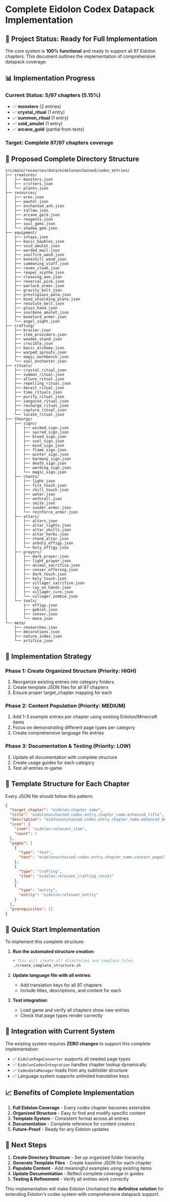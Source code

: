 # Complete Eidolon Codex Datapack Implementation

## 🎯 Project Status: Ready for Full Implementation

The core system is **100% functional** and ready to support all 97 Eidolon chapters. This document outlines the implementation of comprehensive datapack coverage.

## 📊 Implementation Progress

### Current Status: 5/97 chapters (5.15%)
- ✅ **monsters** (2 entries)
- ✅ **crystal_ritual** (1 entry) 
- ✅ **summon_ritual** (1 entry)
- ✅ **void_amulet** (1 entry)
- ✅ **arcane_gold** (partial from tests)

### Target: Complete 97/97 chapters coverage

## 📁 Proposed Complete Directory Structure

```
src/main/resources/data/eidolonunchained/codex_entries/
├── creatures/
│   ├── monsters.json
│   ├── critters.json
│   └── plants.json
├── resources/
│   ├── ores.json
│   ├── pewter.json
│   ├── enchanted_ash.json
│   ├── tallow.json
│   ├── arcane_gold.json
│   ├── reagents.json
│   ├── soul_gems.json
│   └── shadow_gem.json
├── equipment/
│   ├── inlays.json
│   ├── basic_baubles.json
│   ├── void_amulet.json
│   ├── warded_mail.json
│   ├── soulfire_wand.json
│   ├── bonechill_wand.json
│   ├── summoning_staff.json
│   ├── raven_cloak.json
│   ├── reaper_scythe.json
│   ├── cleaving_axe.json
│   ├── reversal_pick.json
│   ├── warlock_armor.json
│   ├── gravity_belt.json
│   ├── prestigious_palm.json
│   ├── mind_shielding_plate.json
│   ├── resolute_belt.json
│   ├── glass_hand.json
│   ├── soulbone_amulet.json
│   ├── bonelord_armor.json
│   └── angel_sight.json
├── crafting/
│   ├── brazier.json
│   ├── item_providers.json
│   ├── wooden_stand.json
│   ├── crucible.json
│   ├── basic_alchemy.json
│   ├── warped_sprouts.json
│   ├── magic_workbench.json
│   └── soul_enchanter.json
├── rituals/
│   ├── crystal_ritual.json
│   ├── summon_ritual.json
│   ├── allure_ritual.json
│   ├── repelling_ritual.json
│   ├── deceit_ritual.json
│   ├── time_rituals.json
│   ├── purify_ritual.json
│   ├── sanguine_ritual.json
│   ├── recharge_ritual.json
│   ├── capture_ritual.json
│   └── locate_ritual.json
├── theurgy/
│   ├── signs/
│   │   ├── wicked_sign.json
│   │   ├── sacred_sign.json
│   │   ├── blood_sign.json
│   │   ├── soul_sign.json
│   │   ├── mind_sign.json
│   │   ├── flame_sign.json
│   │   ├── winter_sign.json
│   │   ├── harmony_sign.json
│   │   ├── death_sign.json
│   │   ├── warding_sign.json
│   │   └── magic_sign.json
│   ├── chants/
│   │   ├── light.json
│   │   ├── fire_touch.json
│   │   ├── chill_touch.json
│   │   ├── water.json
│   │   ├── enthrall.json
│   │   ├── smite.json
│   │   ├── sunder_armor.json
│   │   └── reinforce_armor.json
│   ├── altars/
│   │   ├── altars.json
│   │   ├── altar_lights.json
│   │   ├── altar_skulls.json
│   │   ├── altar_herbs.json
│   │   ├── stone_altar.json
│   │   ├── unholy_effigy.json
│   │   └── holy_effigy.json
│   ├── prayers/
│   │   ├── dark_prayer.json
│   │   ├── light_prayer.json
│   │   ├── animal_sacrifice.json
│   │   ├── censer_offering.json
│   │   ├── dark_touch.json
│   │   ├── holy_touch.json
│   │   ├── villager_sacrifice.json
│   │   ├── lay_on_hands.json
│   │   ├── villager_cure.json
│   │   └── villager_zombie.json
│   └── tools/
│       ├── effigy.json
│       ├── goblet.json
│       ├── censer.json
│       └── mana.json
└── meta/
    ├── researches.json
    ├── decorations.json
    ├── nature_index.json
    └── artifice.json
```

## 🎯 Implementation Strategy

### Phase 1: Create Organized Structure (Priority: HIGH)
1. Reorganize existing entries into category folders
2. Create template JSON files for all 97 chapters
3. Ensure proper target_chapter mapping for each

### Phase 2: Content Population (Priority: MEDIUM)
1. Add 1-3 example entries per chapter using existing Eidolon/Minecraft items
2. Focus on demonstrating different page types per category
3. Create comprehensive language file entries

### Phase 3: Documentation & Testing (Priority: LOW)
1. Update all documentation with complete structure
2. Create usage guides for each category
3. Test all entries in-game

## 📝 Template Structure for Each Chapter

Every JSON file should follow this pattern:

```json
{
  "target_chapter": "eidolon:chapter_name",
  "title": "eidolonunchained.codex.entry.chapter_name.enhanced_title",
  "description": "eidolonunchained.codex.entry.chapter_name.enhanced_description",
  "icon": {
    "item": "eidolon:relevant_item",
    "count": 1
  },
  "pages": [
    {
      "type": "text",
      "text": "eidolonunchained.codex.entry.chapter_name.content_page1"
    },
    {
      "type": "crafting",
      "item": "eidolon:relevant_crafting_result"
    },
    {
      "type": "entity", 
      "entity": "eidolon:relevant_entity"
    }
  ],
  "prerequisites": []
}
```

## 🚀 Quick Start Implementation

To implement this complete structure:

1. **Run the automated structure creation**:
   ```bash
   # This will create all directories and template files
   ./create_complete_structure.sh
   ```

2. **Update language file with all entries**:
   - Add translation keys for all 97 chapters
   - Include titles, descriptions, and content for each

3. **Test integration**:
   - Load game and verify all chapters show new entries
   - Check that page types render correctly

## 🔗 Integration with Current System

The existing system requires **ZERO changes** to support this complete implementation:

- ✅ `EidolonPageConverter` supports all needed page types
- ✅ `EidolonCodexIntegration` handles chapter lookup dynamically  
- ✅ `CodexDataManager` loads from any subfolder structure
- ✅ Language system supports unlimited translation keys

## 📈 Benefits of Complete Implementation

1. **Full Eidolon Coverage** - Every codex chapter becomes extensible
2. **Organized Structure** - Easy to find and modify specific content
3. **Template System** - Consistent format across all entries
4. **Documentation** - Complete reference for content creators
5. **Future-Proof** - Ready for any Eidolon updates

## 🎯 Next Steps

1. **Create Directory Structure** - Set up organized folder hierarchy
2. **Generate Template Files** - Create baseline JSON for each chapter  
3. **Populate Content** - Add meaningful examples using existing items
4. **Update Documentation** - Reflect complete coverage in guides
5. **Testing & Refinement** - Verify all entries work correctly

This implementation will make Eidolon Unchained the **definitive solution** for extending Eidolon's codex system with comprehensive datapack support.
